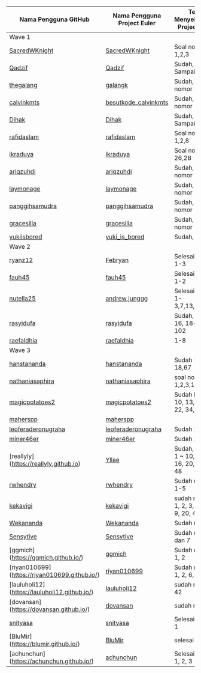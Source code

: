 | Nama Pengguna GitHub          | Nama Pengguna Project Euler     | Telah Menyelesaikan Project Euler |
| ----------------------------- | ------------------------------- | --------------------------------- |
| Wave 1
| [SacredWKnight](https://sacredwknight.github.io)  | [SacredWKnight](http://projecteuler.net/profile/SacredWKnight.png) | Soal nomor 1,2,3   |
| [Qadzif](https://Qadzif.github.io)  | [Qadzif](http://projecteuler.net/profile/Qadzif.png)  | Sudah, 1 Sampai 20 |
| [thegalang](https://thegalang.github.io) | [galangk](http://projecteuler.net/profile/galangk.png) | Sudah, soal nomor 2 
| [calvinkmts](https://calvinkmts.github.io) | [besutkode_calvinkmts](http://projecteuler.net/profile/besutkode_calvinkmts.png) | Sudah, soal nomor 1	|
| [Dihak](https://dihak.github.io) | [Dihak](http://projecteuler.net/profile/Dihak.png) | Sudah, 1 Sampai 10  |
| [rafidaslam](https://rafidaslam.github.io) | [rafidaslam](http://projecteuler.net/profile/rafidaslam.png) | Soal nomor 1,2,8        |
| [ikraduya](https://ikraduya.github.io) | [ikraduya](http://projecteuler.net/profile/ikraduya.png)  | Soal nomor 1-26,28        |
| [ariqzuhdi](https://ariqzuhdi.github.io/besutkode/) | [ariqzuhdi](http://projecteuler.net/profile/ariqzuhdi.png) | Sudah, soal nomor 1        |
| [laymonage](https://laymonage.github.io) | [laymonage](http://projecteuler.net/profile/laymonage.png)  | Sudah, soal nomor 1, 2, 15
| [panggihsamudra](https://panggihsamudra.github.io) | [panggihsamudra](http://projecteuler.net/profile/panggihsamudra.png)  | Sudah, soal nomor 1-10        |
| [gracesilia](https://gracesilia.github.io) | [gracesilia](http://projecteuler.net/profile/gracesilia.png) | Sudah, soal nomor 1-3,48        |
| [yukiisbored](https://yukiisbored.github.io) | [yuki_is_bored](http://projecteuler.net/profile/yuki_is_bored.png) | Sudah, 1-7, 9 |
| Wave 2
| [ryanz12](https://ryanz12.github.io) | [Febryan](http://projecteuler.net/profile/Febryan.png)  | Selesai nomor 1-3 |
| [fauh45](https://fauh45.github.io) | [fauh45](http://projecteuler.net/profile/fauh45.png) | Selesai nomor 1-2 |
| [nutella25](https://nutella25.github.io) | [andrew.junggg](http://projecteuler.net/profile/andrew.junggg.png)  | Selesai nomor 1-3,7,13,19,92 |
| [rasyidufa](https://rasyidufa.github.io) | [rasyidufa](http://projecteuler.net/profile/rasyidufa.png) | Sudah, No. 1-16, 18-20, 22, 102 |
| [raefaldhia](https://raefaldhia.github.io) | [raefaldhia](http://projecteuler.net/profile/raefaldhia.png)  | 1-8 |
| Wave 3
| [hanstananda](https://hanstananda.github.io) | [hanstananda](http://projecteuler.net/profile/hanstananda.png)  |Sudah 1-18,67|
| [nathaniasaphira](https://nathaniasaphira.github.io) | [nathaniasaphira](http://projecteuler.net/profile/nathaniasaphira.png) | soal no. 1,2,3,19 |
| [magicpotatoes2](https://magicpotatoes2.github.io) | [magicpotatoes2](http://projecteuler.net/profile/magicpotatoes2.png) | Sudah No. 1 - 10, 13, 14, 16, 22, 34, 42|
| [maherspp](https://maherspp.github.io) | [maherspp](http://projecteuler.net/profile/maherspp.png) |  |
| [leoferaderonugraha](https://leoferaderonugraha.github.io) | [leoferaderonugraha](http://projecteuler.net/profile/leoferaderonugraha.png)  | Sudah 1,4|
| [miner46er](https://miner46er.github.io) | [miner46er](http://projecteuler.net/profile/miner46er.png) | Sudah 1,2 |
| [reallyly] (https://reallyly.github.io) | [Yllae](http://projecteuler.net/profile/Yllae.png) | Sudah, nomor 1 ~ 10, 13, 14, 16, 20, 40, 45, 48 |
| [rwhendry](https://rwhendry.github.io) | [rwhendry](http://projecteuler.net/profile/rwhendry.png) | Sudah nomor 1-5 |
| [kekavigi](https://kekavigi.github.io) | [kekavigi](http://projecteuler.net/profile/kekavigi.png) | sudah nomor 1, 2, 3, 5, 6, 7, 9, 20, 48, 63 |
| [Wekananda](https://wekananda.github.io/) | [Wekananda](http://projecteuler.net/profile/Wekananda.png) | Sudah nomor 1 |
| [Sensytive](https://Sensytive.github.io/) | [Sensytive](http://projecteuler.net/profile/Sensytive.png) | Sudah nomor 1 dan 7 |
| [ggmich] (https://ggmich.github.io/) | [ggmich](http://projecteuler.net/profile/ggmich.png) | Sudah nomor 1, 2 |
| [riyan010699] (https://riyan010699.github.io/) | [riyan010699](http://projecteuler.net/profile/riyan010699.png) | Sudah nomor 1, 2, 6, 29, 53|
| [lauluholi12] (https://lauluholi12.github.io/) | [lauluholi12](http://projecteuler.net/profile/lauluholi12.png) | sudah no 1-6 , 42 |
| [dovansan] (https://dovansan.github.io/) | [dovansan](http://projecteuler.net/profile/dovansan.png) | sudah no 1-3 |
| [snityasa](https://snityasa.github.io) | [snityasa](http://projecteuler.net/profile/snityasa.png) | Selesai nomor 1|
| [BluMir] (https://blumir.github.io/) | [BluMir](http://projecteuler.net/profile/BluMir.png) | selesai 1-3 | 
| [achunchun] (https://achunchun.github.io/) | [achunchun](http://projecteuler.net/profile/achunchun.png) | Selesai nomor 1, 2, 3 |
